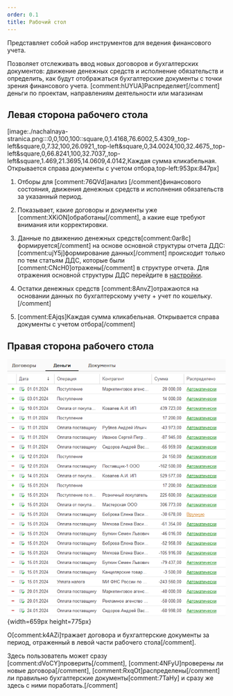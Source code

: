 ```yaml
---
order: 0.1
title: Рабочий стол
---
```


Представляет собой набор инструментов для ведения финансового учета.

Позволяет отслеживать ввод новых договоров и бухгалтерских документов: движение денежных средств и исполнение обязательств и определить, как будут отображаться бухгалтерские документы с точки зрения финансового учета. [comment:hUYUA]Распределяет[/comment] деньги по проектам, направлениям деятельности или магазинам

## Левая сторона рабочего стола

[image:./nachalnaya-stranica.png:::0,0,100,100::square,0,1.4168,76.6002,5.4309,,top-left&square,0,7.32,100,26.0921,,top-left&square,0,34.0024,100,32.4675,,top-left&square,0,66.8241,100,32.7037,,top-left&square,1.469,21.3695,14.0609,4.0142,Каждая сумма кликабельная. Открывается справа документы с учетом отбора,top-left:953px:847px]



1. Отборы для [comment:76QVd]анализ [/comment]финансового состояния, движения денежных средств и исполнения обязательств за указанный период.

2. Показывает, какие договоры и документы уже [comment:XKiON]обработаны[/comment], а какие еще требуют внимания или корректировки.

3. Данные по движению денежных средств[comment:0ar8c] формируется[/comment] на основе основной структуры отчета ДДС: [comment:ujY5j]формирование данных[/comment] происходит только по тем статьям ДДС, которые были [comment:CNcH0]отражены[/comment] в структуре отчета. Для отражения основной структуры ДДС перейдите в [настройки](./nastroyki/nastroyki-dds).

4. Остатки денежных средств [comment:8AnvZ]отражаются на основании данных по бухгалтерскому учету + учет по кошельку.[/comment]

5. [comment:EAjqs]Каждая сумма кликабельная. Открывается справа документы с учетом отбора[/comment]

## Правая сторона рабочего стола

![](./nachalnaya-stranica-2.png){width=659px height=775px}

О[comment:k4AZi]тражает договора и бухгалтерские документы за период, отраженный в левой части рабочего стола[/comment].

Здесь пользователь может сразу [comment:dVoCY]проверить[/comment], [comment:4NFyU]проверены ли новые договора[/comment], [comment:RxqOt]распределены[/comment] ли правильно бухгалтерские документы[comment:7TaHy] и сразу же здесь с ними поработать.[/comment]


